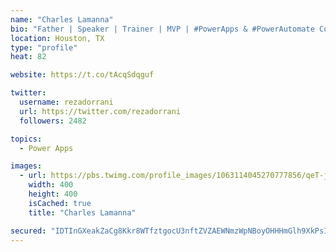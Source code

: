 ```yaml
---
name: "Charles Lamanna"
bio: "Father | Speaker | Trainer | MVP | #PowerApps & #PowerAutomate Community Super User | YouTuber Right-pointing triangle http://youtube.com/c/rezadorrani | Learn - Share - Clockwise rightwards and leftwards open circle arrows"
location: Houston, TX
type: "profile"
heat: 82

website: https://t.co/tAcqSdqguf

twitter:
  username: rezadorrani
  url: https://twitter.com/rezadorrani
  followers: 2482

topics:
  - Power Apps

images:
  - url: https://pbs.twimg.com/profile_images/1063114045270777856/qeT-jpWr_400x400.jpg
    width: 400
    height: 400
    isCached: true
    title: "Charles Lamanna"

secured: "IDTInGXeakZaCg8Kkr8WTfztgocU3nftZVZAEWNmzWpNBoyOHHHmGlh9XkPsIimtGpJhUCO48yBoe5t/F3Mk5jyqkkl0RRqw6J1GcBtV2fJEuIPqt/uOO0ZFtp6PcmKclxq5Fl+UGzT/8svrW5O2tXGcjLjf+r8FIB1e9EQ5F/lLVOYIX3EKv1ZJmA5JhizMgQ32C+W9HCbIYHP14DjKIcvlbMhERhHYHmem+8m8hRMyKFpPAtgfLnO6eGxVvm/owECuUTnOc5EHlEcawMDtt8HmL6sILxINbLiH/SgSwHTEOaoTILATrAooYZl9I69yu6lsncSxSAw9f7Z8aC6u9THfp7MjFGupK7+bv1zg92YBBa5M5lf1NYkGCilXkszgSN/+qbunbZq8NoriUqpsunk4Y1juGOoVAP0/E6wmkG8=;iCqCbERhBH8/v5tTQC89JA=="
---
```



